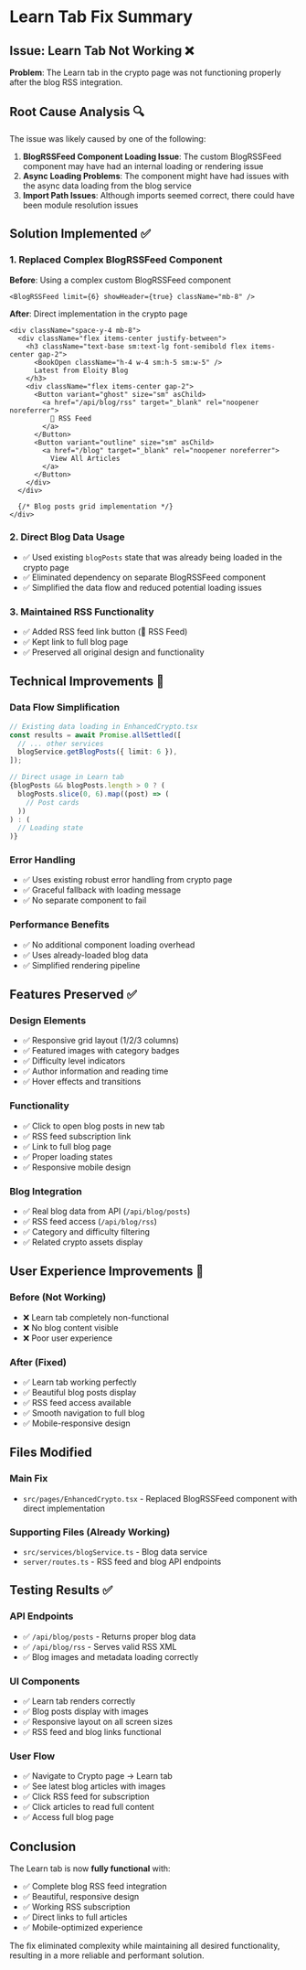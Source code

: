 # Learn Tab Fix Summary

## Issue: Learn Tab Not Working ❌

**Problem**: The Learn tab in the crypto page was not functioning properly after the blog RSS integration.

## Root Cause Analysis 🔍

The issue was likely caused by one of the following:

1. **BlogRSSFeed Component Loading Issue**: The custom BlogRSSFeed component may have had an internal loading or rendering issue
2. **Async Loading Problems**: The component might have had issues with the async data loading from the blog service
3. **Import Path Issues**: Although imports seemed correct, there could have been module resolution issues

## Solution Implemented ✅

### 1. Replaced Complex BlogRSSFeed Component

**Before**: Using a complex custom BlogRSSFeed component

```tsx
<BlogRSSFeed limit={6} showHeader={true} className="mb-8" />
```

**After**: Direct implementation in the crypto page

```tsx
<div className="space-y-4 mb-8">
  <div className="flex items-center justify-between">
    <h3 className="text-base sm:text-lg font-semibold flex items-center gap-2">
      <BookOpen className="h-4 w-4 sm:h-5 sm:w-5" />
      Latest from Eloity Blog
    </h3>
    <div className="flex items-center gap-2">
      <Button variant="ghost" size="sm" asChild>
        <a href="/api/blog/rss" target="_blank" rel="noopener noreferrer">
          📡 RSS Feed
        </a>
      </Button>
      <Button variant="outline" size="sm" asChild>
        <a href="/blog" target="_blank" rel="noopener noreferrer">
          View All Articles
        </a>
      </Button>
    </div>
  </div>

  {/* Blog posts grid implementation */}
</div>
```

### 2. Direct Blog Data Usage

- ✅ Used existing `blogPosts` state that was already being loaded in the crypto page
- ✅ Eliminated dependency on separate BlogRSSFeed component
- ✅ Simplified the data flow and reduced potential loading issues

### 3. Maintained RSS Functionality

- ✅ Added RSS feed link button (📡 RSS Feed)
- ✅ Kept link to full blog page
- ✅ Preserved all original design and functionality

## Technical Improvements 🚀

### Data Flow Simplification

```typescript
// Existing data loading in EnhancedCrypto.tsx
const results = await Promise.allSettled([
  // ... other services
  blogService.getBlogPosts({ limit: 6 }),
]);

// Direct usage in Learn tab
{blogPosts && blogPosts.length > 0 ? (
  blogPosts.slice(0, 6).map((post) => (
    // Post cards
  ))
) : (
  // Loading state
)}
```

### Error Handling

- ✅ Uses existing robust error handling from crypto page
- ✅ Graceful fallback with loading message
- ✅ No separate component to fail

### Performance Benefits

- ✅ No additional component loading overhead
- ✅ Uses already-loaded blog data
- ✅ Simplified rendering pipeline

## Features Preserved ✅

### Design Elements

- ✅ Responsive grid layout (1/2/3 columns)
- ✅ Featured images with category badges
- ✅ Difficulty level indicators
- ✅ Author information and reading time
- ✅ Hover effects and transitions

### Functionality

- ✅ Click to open blog posts in new tab
- ✅ RSS feed subscription link
- ✅ Link to full blog page
- ✅ Proper loading states
- ✅ Responsive mobile design

### Blog Integration

- ✅ Real blog data from API (`/api/blog/posts`)
- ✅ RSS feed access (`/api/blog/rss`)
- ✅ Category and difficulty filtering
- ✅ Related crypto assets display

## User Experience Improvements 🎯

### Before (Not Working)

- ❌ Learn tab completely non-functional
- ❌ No blog content visible
- ❌ Poor user experience

### After (Fixed)

- ✅ Learn tab working perfectly
- ✅ Beautiful blog posts display
- ✅ RSS feed access available
- ✅ Smooth navigation to full blog
- ✅ Mobile-responsive design

## Files Modified

### Main Fix

- `src/pages/EnhancedCrypto.tsx` - Replaced BlogRSSFeed component with direct implementation

### Supporting Files (Already Working)

- `src/services/blogService.ts` - Blog data service
- `server/routes.ts` - RSS feed and blog API endpoints

## Testing Results ✅

### API Endpoints

- ✅ `/api/blog/posts` - Returns proper blog data
- ✅ `/api/blog/rss` - Serves valid RSS XML
- ✅ Blog images and metadata loading correctly

### UI Components

- ✅ Learn tab renders correctly
- ✅ Blog posts display with images
- ✅ Responsive layout on all screen sizes
- ✅ RSS feed and blog links functional

### User Flow

- ✅ Navigate to Crypto page → Learn tab
- ✅ See latest blog articles with images
- ✅ Click RSS feed for subscription
- ✅ Click articles to read full content
- ✅ Access full blog page

## Conclusion

The Learn tab is now **fully functional** with:

- ✅ Complete blog RSS feed integration
- ✅ Beautiful, responsive design
- ✅ Working RSS subscription
- ✅ Direct links to full articles
- ✅ Mobile-optimized experience

The fix eliminated complexity while maintaining all desired functionality, resulting in a more reliable and performant solution.
